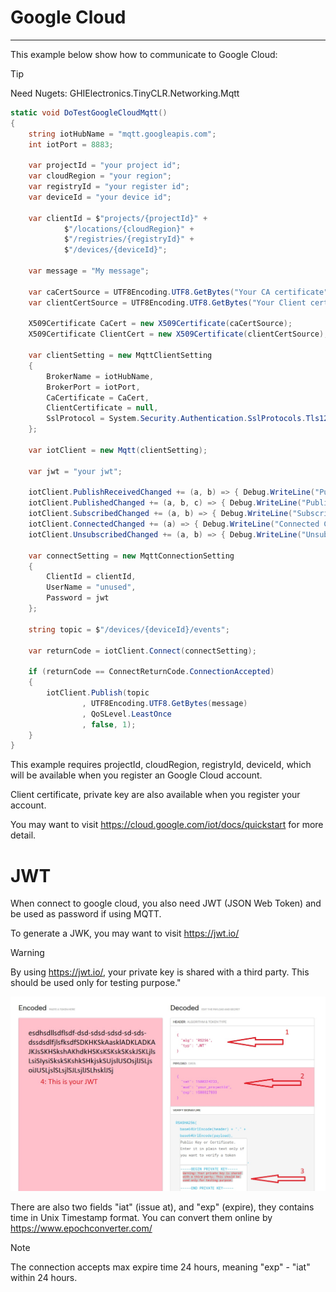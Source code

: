 # Google Cloud
---

This example below show how to communicate to Google Cloud:

>[!TIP]
>Need Nugets: GHIElectronics.TinyCLR.Networking.Mqtt

```csharp
static void DoTestGoogleCloudMqtt()
{
    string iotHubName = "mqtt.googleapis.com";
    int iotPort = 8883;

    var projectId = "your project id";
    var cloudRegion = "your region";
    var registryId = "your register id";
    var deviceId = "your device id";

    var clientId = $"projects/{projectId}" +
            $"/locations/{cloudRegion}" +
            $"/registries/{registryId}" +
            $"/devices/{deviceId}";
            
    var message = "My message";

    var caCertSource = UTF8Encoding.UTF8.GetBytes("Your CA certificate");
    var clientCertSource = UTF8Encoding.UTF8.GetBytes("Your Client certificate");

    X509Certificate CaCert = new X509Certificate(caCertSource);
    X509Certificate ClientCert = new X509Certificate(clientCertSource);

    var clientSetting = new MqttClientSetting
    {
        BrokerName = iotHubName,
        BrokerPort = iotPort,
        CaCertificate = CaCert,
        ClientCertificate = null,
        SslProtocol = System.Security.Authentication.SslProtocols.Tls12
    };

    var iotClient = new Mqtt(clientSetting);

    var jwt = "your jwt";

    iotClient.PublishReceivedChanged += (a, b) => { Debug.WriteLine("Publish Received Changed."); };
    iotClient.PublishedChanged += (a, b, c) => { Debug.WriteLine("Published Changed."); }; ;
    iotClient.SubscribedChanged += (a, b) => { Debug.WriteLine("Subscribed Changed."); };
    iotClient.ConnectedChanged += (a) => { Debug.WriteLine("Connected Changed."); };
    iotClient.UnsubscribedChanged += (a, b) => { Debug.WriteLine("Unsubscribed Changed."); };

    var connectSetting = new MqttConnectionSetting
    {
        ClientId = clientId,
        UserName = "unused",
        Password = jwt
    };

    string topic = $"/devices/{deviceId}/events";

    var returnCode = iotClient.Connect(connectSetting);

    if (returnCode == ConnectReturnCode.ConnectionAccepted)
    {
        iotClient.Publish(topic
                , UTF8Encoding.UTF8.GetBytes(message)
                , QoSLevel.LeastOnce
                , false, 1);
    }            
}
```

This example requires projectId, cloudRegion, registryId, deviceId, which will be available when you register an Google Cloud account.

Client certificate, private key are also available when you register your account.

You may want to visit https://cloud.google.com/iot/docs/quickstart for more detail.

# JWT

When connect to google cloud, you also need JWT (JSON Web Token) and be used as password if using MQTT.

To generate a JWK, you may want to visit https://jwt.io/

>[!WARNING]
> By using https://jwt.io/, your private key is shared with a third party. This should be used only for testing purpose."


![How to dowload generate JWT](images/generate_jwt.png)

There are also two fields "iat" (issue at), and "exp" (expire), they contains time in Unix Timestamp format. You can convert them online by https://www.epochconverter.com/

>[!NOTE]
>The connection accepts max expire time 24 hours, meaning "exp" - "iat" within 24 hours.


